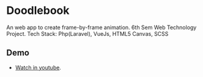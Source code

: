 
# Doodlebook

An web app to create frame-by-frame animation.
6th Sem Web Technology Project.
Tech Stack: Php(Laravel), VueJs, HTML5 Canvas, SCSS

## Demo

- [Watch in youtube](https://www.youtube.com/watch?v=a1TSt5MqVEY&feature=youtu.be).
